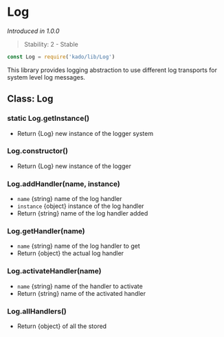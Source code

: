 # Log
*Introduced in 1.0.0*
> Stability: 2 - Stable
```js
const Log = require('kado/lib/Log')
```
This library provides logging abstraction to use different log transports
for system level log messages.

## Class: Log

### static Log.getInstance()
* Return {Log} new instance of the logger system

### Log.constructor()
* Return {Log} new instance of the logger

### Log.addHandler(name, instance)
* `name` {string} name of the log handler
* `instance` {object} instance of the log handler
* Return {string} name of the log handler added

### Log.getHandler(name)
* `name` {string} name of the log handler to get
* Return {object} the actual log handler

### Log.activateHandler(name)
* `name` {string} name of the handler to activate
* Return {string} name of the activated handler

### Log.allHandlers()
* Return {object} of all the stored 